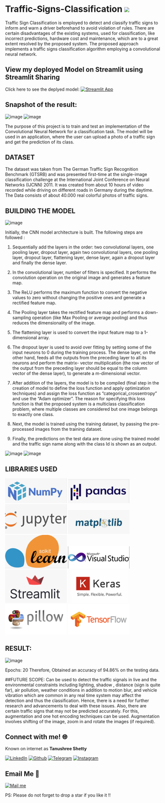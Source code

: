 # Traffic-Signs-Classification [![](https://camo.githubusercontent.com/2fb0723ef80f8d87a51218680e209c66f213edf8/68747470733a2f2f666f7274686562616467652e636f6d2f696d616765732f6261646765732f6d6164652d776974682d707974686f6e2e737667)](https://python.org)

Traffic Sign Classification is employed to detect and classify traffic signs to inform and warn a driver beforehand to avoid violation of rules. There are certain disadvantages of the existing systems, used for classification, like incorrect predictions, hardware cost and maintenance, which are to a great extent resolved by the proposed system. The proposed approach implements a traffic signs classification algorithm employing a convolutional neural network.

## View my deployed Model on Streamlit using Streamlit Sharing
Click here to see the deplyed model: 
[![Streamlit App](https://static.streamlit.io/badges/streamlit_badge_black_white.svg)](https://tanu-shree-31-traffic-signs-classification-streamlit-app-cxrykd.streamlitapp.com/)

## Snapshot of the result:
![image](https://user-images.githubusercontent.com/69342524/181501087-cd4a1bdc-b378-4592-a84f-767d5f0db182.png)
![image](https://user-images.githubusercontent.com/69342524/181501151-9c02c63b-5bc6-4762-a386-f18fce3442ca.png)


The purpose of this project is to train and test an implementation of the Convolutional Neural Network for a classification task. The model will be used in an application, where the user can upload a photo of a traffic sign and get the prediction of its class.

## DATASET
The dataset was taken from The German Traffic Sign Recognition Benchmark (GTSRB) and was presented first-time at the single-image classification challenge at the International Joint Conference on Neural Networks (IJCNN) 2011. It was created from about 10 hours of video recorded while driving on different roads in Germany during the daytime. The Data consists of about 40.000 real colorful photos of traffic signs. 

## BUILDING THE MODEL

![image](https://user-images.githubusercontent.com/69342524/181505299-8a11cf1b-3e59-4513-82fb-9b0aad687569.png)

Initially, the CNN model architecture is built. The following steps are followed :
1. Sequentially add the layers in the order: two convolutional layers, one pooling layer, dropout layer, again two convolutional layers, one pooling layer, dropout layer, flattening layer, dense layer, again a dropout layer and finally the dense layer.

2. In the convolutional layer, number of filters is specified. It performs the convolution operation on the original image and generates a feature map.

3. The ReLU performs the maximum function to convert the negative values to zero without changing the positive ones and generate a rectified feature map. 

4. The Pooling layer takes the rectified feature map and performs a down-sampling operation (like Max Pooling or average pooling) and thus reduces the dimensionality of the image.

5. The flattening layer is used to convert the input feature map to a 1-dimensional array.

6. The dropout layer is used to avoid over fitting by setting some of the input neurons to 0 during the training process. The dense layer, on the other hand, feeds all the outputs from the preceding layer to all its neurons and perform the matrix- vector multiplication (the row vector of the output from the preceding layer should be equal to the column vector of the dense layer), to generate a m-dimensional vector.

7. After addition of the layers, the model is to be compiled (final step in the creation of model to define the loss function and apply optimization techniques) and assign the loss function as “categorical_crossentropy” and use the “Adam optimizer”. The reason for specifying this loss function is that the proposed system is a multiclass classification problem, where multiple classes are considered but one image belongs to exactly one class.

8. Next, the model is trained using the training dataset, by passing the pre-processed images from the training dataset.

9. Finally, the predictions on the test data are done using the trained model and the traffic sign name along with the class Id is shown as an output.

![image](https://user-images.githubusercontent.com/69342524/181504317-1f8a1ccc-16ec-4d60-a209-8e7f335a1e79.png)  ![image](https://user-images.githubusercontent.com/69342524/181505723-6ca3a10b-f062-48c8-8320-52763ae252ac.png)

## LIBRARIES USED
<img target="_blank" src="https://github.com/Tanu-Shree-31/Technology/blob/0815ce7a7b769f0316037a76cc866d7239ed2ab1/Numpy.PNG" width="200"> <img target="_blank" src="https://github.com/Tanu-Shree-31/Technology/blob/0815ce7a7b769f0316037a76cc866d7239ed2ab1/Pandas.PNG" width="200"> <img target="_blank" src="https://github.com/Tanu-Shree-31/Technology/blob/0815ce7a7b769f0316037a76cc866d7239ed2ab1/Jupyter%20notebook.PNG" width="200">   <img target="_blank" src="https://github.com/Tanu-Shree-31/Technology/blob/16b327faf7a88b9a93fcfe5c167d482baa4b0702/Matplotlib.PNG" width="200">  <img target="_blank" src="https://github.com/Tanu-Shree-31/Technology/blob/16b327faf7a88b9a93fcfe5c167d482baa4b0702/Sklearn.PNG" width="200"> <img target="_blank" src="https://github.com/Tanu-Shree-31/Technology/blob/16b327faf7a88b9a93fcfe5c167d482baa4b0702/Visual%20studio.PNG" width="200"> <img target="_blank" src="https://github.com/Tanu-Shree-31/Technology/blob/16b327faf7a88b9a93fcfe5c167d482baa4b0702/Streamlit.PNG" width="200">  <img target="_blank" src="https://github.com/Tanu-Shree-31/Technology/blob/main/keras.png" width="200">  <img target="_blank" src="https://github.com/Tanu-Shree-31/Technology/blob/main/pillow.png" width="200">  <img target="_blank" src="https://github.com/Tanu-Shree-31/Technology/blob/main/tensorflow-ar21.png" width="200"> 

## RESULT:
![image](https://user-images.githubusercontent.com/69342524/181503724-d6e7c1f1-601c-4920-bc67-c0e8e9e17a24.png)

Epochs: 20
Therefore, Obtained an accuracy of 94.86% on the testing data.

##FUTURE SCOPE:
Can be used to detect the traffic signals in live and the environmental constraints including lighting, shadow , distance (sign is quite far), air pollution, weather conditions in addition to motion blur, and vehicle vibration which are common in any real time system may affect the detection and thus the classification. Hence, there is a need for further research and advancements to deal with these issues. Also, there are certain traffic signs that may not be predicted accurately. For this, augmentation and one hot encoding techniques can be used. Augmentation involves shifting of the image, zoom in and rotate the images (if required).

## Connect with me! 🌐
Known on internet as **Tanushree Shetty**


[<img target="_blank" src="https://img.icons8.com/bubbles/100/000000/linkedin.png" title="LinkedIn">](https://www.linkedin.com/in/tanushree-b-s-9153951b1/)   [<img target="_blank" src="https://img.icons8.com/bubbles/100/000000/github.png" title="Github">](https://github.com/Tanu-Shree-31)   [<img target="_blank" src="https://img.icons8.com/bubbles/100/000000/telegram-app.png" title="Telegram"/>](https://web.telegram.org/z/)   [<img target="_blank" src="https://img.icons8.com/bubbles/100/000000/instagram-new.png" title="Instagram">](https://www.instagram.com/lltanu.shettyll/)

## Email Me :e-mail:

[<img target="_blank" src="https://img.icons8.com/bubbles/100/000000/secured-letter.png" title="Mail me">](mailto:bstanushree@gmail.com)


PS: Please do not forget to drop a star if you like it !!
